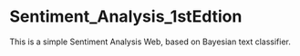 # Sentiment_Analysis_1stEdtion
This is a simple Sentiment Analysis Web, based on Bayesian text classifier.
